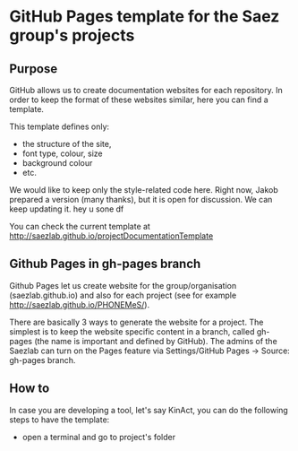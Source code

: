 # GitHub Pages template for the Saez group's projects

## Purpose
GitHub allows us to create documentation websites for each repository.
In order to keep the format of these websites similar, here you can find a template.

This template defines only:

- the structure of the site,
- font type, colour, size
- background colour
- etc.

We would like to keep only the style-related code here. 
Right now, Jakob prepared a version (many thanks), but it is open for discussion. 
We can keep updating it.
hey u sone df 

You can check the current template at http://saezlab.github.io/projectDocumentationTemplate

## Github Pages in gh-pages branch
Github Pages let us create website for the group/organisation (saezlab.github.io) and 
also for each project (see for example http://saezlab.github.io/PHONEMeS/).

There are basically 3 ways to generate the website for a project. The simplest is to keep 
the website specific content in a branch, called gh-pages (the name is important and defined by GitHub). 
The admins of the Saezlab can turn on the Pages feature via Settings/GitHub Pages -> Source: gh-pages branch. 

## How to
In case you are developing a tool, let's say KinAct, you can do the following steps to have the template:

- open a terminal and go to project's folder

